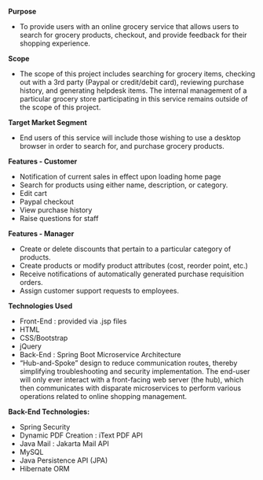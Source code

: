 <strong>Purpose</strong>

  <ul><li>To provide users with an online grocery service that allows users to search for grocery products, checkout, and provide feedback for their shopping experience. </li></ul>
  <strong>Scope</strong>
  <ul><li>The scope of this project includes searching for grocery items, checking out with a 3rd party (Paypal or credit/debit card), reviewing purchase history, and generating      helpdesk items. The internal management of a particular grocery store participating in this service remains outside of the scope of this project. </li></ul>
  <strong>Target Market Segment</strong>
 <ul><li> End users of this service will include those wishing to use a desktop browser in order to search for, and purchase grocery products.</li></ul>


<strong>Features - Customer</strong>
<ul>
 <li> Notification of current sales in effect upon loading home page</li>
 <li> Search for products using either name, description, or category. </li>
 <li> Edit cart</li>
 <li> Paypal checkout</li>
<li>  View purchase history</li>
 <li> Raise questions for staff</li>
</ul>

<strong>Features - Manager</strong>
<ul>
 <li> Create or delete discounts that pertain to a particular category of products.</li>
 <li> Create products or modify product attributes (cost, reorder point, etc.)</li>
<li>  Receive notifications of automatically generated purchase requisition orders. </li>
 <li> Assign customer support requests to employees. </li>
</ul>


<strong>Technologies Used</strong>
<ul>
   <li>Front-End : provided via .jsp files</li>
  <li> HTML </li>
  <li> CSS/Bootstrap</li>
 <li>  jQuery</li>
  <li> Back-End : Spring Boot Microservice Architecture</li>
 <li>  “Hub-and-Spoke” design to reduce communication routes, thereby simplifying troubleshooting and security implementation. The end-user will only ever interact with a front-facing web server (the hub), which then communicates with disparate microservices to perform various operations related to online shopping management.</li>
</ul>

<strong>Back-End Technologies:</strong>
<ul>
  <li>Spring Security</li>
<li>  Dynamic PDF Creation : iText PDF API</li>
<li>  Java Mail : Jakarta Mail API</li>
<li>  MySQL </li>
<li>  Java Persistence API (JPA)</li>
 <li> Hibernate ORM</li>
</ul>


